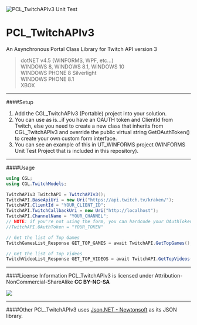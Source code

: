 <img src="http://i.imgur.com/SslrEi2.png" alt="PCL_TwitchAPIv3 Unit Test">

# PCL_TwitchAPIv3
An Asynchronous Portal Class Library for Twitch API version 3

>dotNET v4.5 (WINFORMS, WPF, etc...)<br>
>WINDOWS 8, WINDOWS 8.1, WINDOWS 10<br>
>WINDOWS PHONE 8 Silverlight<br>
>WINDOWS PHONE 8.1<br> 
>XBOX<br> 

---

####Setup

1. Add the CGL_TwitchAPIv3 (Portable) project into your solution.
2. You can use as is...if you have an OAUTH token and ClientId from Twitch, else you need to create a new class that inherits from CGL_TwitchAPIv3 and override the public virtual string GetOAuthToken() to create your own custom form interface.
3. You can see an example of this in UT_WINFORMS project (WINFORMS Unit Test Project that is included in this repository).

---

####Usage

```C#
using CGL;
using CGL.TwitchModels;

TwitchAPIv3 TwitchAPI = TwitchAPIv3();
TwitchAPI.BaseApiUri = new Uri("https://api.twitch.tv/kraken/");
TwitchAPI.ClientId = "YOUR_CLIENT_ID";
TwitchAPI.TwitchCallbackUri = new Uri("http://localhost");
TwitchAPI.ChannelName = "YOUR_CHANNEL";
// NOTE: if you're not using the form, you can hardcode your OAuthToken here
//TwitchAPI.OAuthToken = "YOUR_TOKEN"

// Get the list of Top Games
TwitchGamesList_Response GET_TOP_GAMES = await TwitchAPI.GetTopGames();

// Get the list of Top Videos
TwitchVideoList_Response GET_TOP_VIDEOS = await TwitchAPI.GetTopVideos();
```

---

####License Information
PCL_TwitchAPIv3 is licensed under Attribution-NonCommercial-ShareAlike **CC BY-NC-SA**

<a href="https://creativecommons.org/licenses/by-nc-sa/4.0/"><img src="https://licensebuttons.net/l/by-nc-sa/3.0/88x31.png"></a>

---

####Other
PCL_TwitchAPIv3 uses <a href="http://www.newtonsoft.com/json">Json.NET - Newtonsoft</a> as its JSON library.





